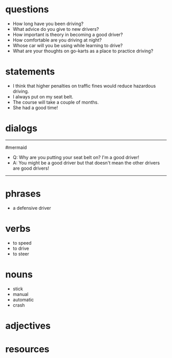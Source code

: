 # questions
- How long have you been driving?
- What advice do you give to new drivers?
- How important is theory in becoming a good driver?
- How comfortable are you driving at night?
- Whose car will you be using while learning to drive?
- What are your thoughts on go-karts as a place to practice driving?


# statements
- I think that higher penalties on traffic fines would reduce hazardous driving.
- I always put on my seat belt.
- The course will take a couple of months.
- She had a good time!



# dialogs
---
#mermaid 
- Q: Why are you putting your seat belt on? I'm a good driver!
- A: You might be a good driver but that doesn't mean the other drivers are good drivers!

---

# phrases
- a defensive driver

# verbs
- to speed
- to drive
- to steer

# nouns
- stick
- manual
- automatic
- crash

# adjectives

# resources
